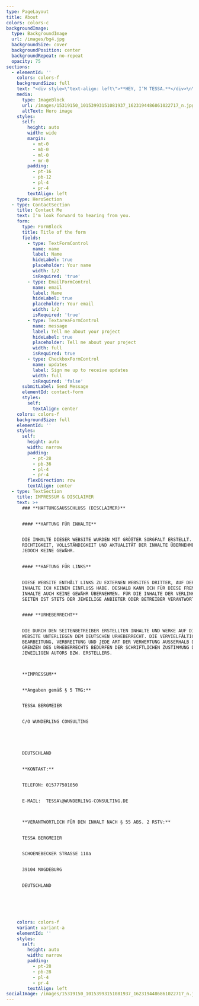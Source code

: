 ```yaml
---
type: PageLayout
title: About
colors: colors-c
backgroundImage:
  type: BackgroundImage
  url: /images/bg4.jpg
  backgroundSize: cover
  backgroundPosition: center
  backgroundRepeat: no-repeat
  opacity: 75
sections:
  - elementId: ''
    colors: colors-f
    backgroundSize: full
    text: "<div style=\"text-align: left\">**HEY, I’M TESSA.**</div>\n\nREALITY STAR, MODEL, AND VEGAN ACTIVIST.\n\nBORN AND RAISED IN THE WORLD, AND THAT’S WHERE I’M BASED.**LEGENDARY EX-GNTM, EX-THIS, EX-THAT—BUT ALWAYS 100% ME.**\n\nWHEN I’M NOT IN FRONT OF THE CAMERA OR FIGHTING FOR ANIMAL RIGHTS,\n\n[I’M PROBABLY ENJOYING A PLANT-BASED FEAST.CHECK OUT MY JOURNEY **@TESSA.BERGMEIER**](https://www.instagram.com/tessa.bergmeier/?hl=de).\U0001F525✨\n"
    media:
      type: ImageBlock
      url: /images/15319150_10153993151081937_1623194486861022717_n.jpg
      altText: Hero image
    styles:
      self:
        height: auto
        width: wide
        margin:
          - mt-0
          - mb-0
          - ml-0
          - mr-0
        padding:
          - pt-16
          - pb-12
          - pl-4
          - pr-4
        textAlign: left
    type: HeroSection
  - type: ContactSection
    title: Contact Me
    text: I'm look forward to hearing from you.
    form:
      type: FormBlock
      title: Title of the form
      fields:
        - type: TextFormControl
          name: name
          label: Name
          hideLabel: true
          placeholder: Your name
          width: 1/2
          isRequired: 'true'
        - type: EmailFormControl
          name: email
          label: Name
          hideLabel: true
          placeholder: Your email
          width: 1/2
          isRequired: 'true'
        - type: TextareaFormControl
          name: message
          label: Tell me about your project
          hideLabel: true
          placeholder: Tell me about your project
          width: full
          isRequired: true
        - type: CheckboxFormControl
          name: updates
          label: Sign me up to receive updates
          width: full
          isRequired: 'false'
      submitLabel: Send Message
      elementId: contact-form
      styles:
        self:
          textAlign: center
    colors: colors-f
    backgroundSize: full
    elementId: ''
    styles:
      self:
        height: auto
        width: narrow
        padding:
          - pt-28
          - pb-36
          - pl-4
          - pr-4
        flexDirection: row
        textAlign: center
  - type: TextSection
    title: IMPRESSUM & DISCLAIMER
    text: >+
      ### **HAFTUNGSAUSSCHLUSS (DISCLAIMER)**


      #### **HAFTUNG FÜR INHALTE**


      DIE INHALTE DIESER WEBSITE WURDEN MIT GRÖßTER SORGFALT ERSTELLT. FÜR DIE
      RICHTIGKEIT, VOLLSTÄNDIGKEIT UND AKTUALITÄT DER INHALTE ÜBERNEHME ICH
      JEDOCH KEINE GEWÄHR.


      #### **HAFTUNG FÜR LINKS**


      DIESE WEBSITE ENTHÄLT LINKS ZU EXTERNEN WEBSITES DRITTER, AUF DEREN
      INHALTE ICH KEINEN EINFLUSS HABE. DESHALB KANN ICH FÜR DIESE FREMDEN
      INHALTE AUCH KEINE GEWÄHR ÜBERNEHMEN. FÜR DIE INHALTE DER VERLINKTEN
      SEITEN IST STETS DER JEWEILIGE ANBIETER ODER BETREIBER VERANTWORTLICH.


      #### **URHEBERRECHT**


      DIE DURCH DEN SEITENBETREIBER ERSTELLTEN INHALTE UND WERKE AUF DIESER
      WEBSITE UNTERLIEGEN DEM DEUTSCHEN URHEBERRECHT. DIE VERVIELFÄLTIGUNG,
      BEARBEITUNG, VERBREITUNG UND JEDE ART DER VERWERTUNG AUSSERHALB DER
      GRENZEN DES URHEBERRECHTS BEDÜRFEN DER SCHRIFTLICHEN ZUSTIMMUNG DES
      JEWEILIGEN AUTORS BZW. ERSTELLERS.



      **IMPRESSUM**


      **Angaben gemäß § 5 TMG:**


      TESSA BERGMEIER


      C/O WUNDERLING CONSULTING





      DEUTSCHLAND


      **KONTAKT:**


      TELEFON: 015777501050


      E-MAIL:  TESSA\@WUNDERLING-CONSULTING.DE



      **VERANTWORTLICH FÜR DEN INHALT NACH § 55 ABS. 2 RSTV:**


      TESSA BERGMEIER


      SCHOENEBECKER STRASSE 110a


      39104 MAGDEBURG


      DEUTSCHLAND






    colors: colors-f
    variant: variant-a
    elementId: ''
    styles:
      self:
        height: auto
        width: narrow
        padding:
          - pt-28
          - pb-28
          - pl-4
          - pr-4
        textAlign: left
socialImage: /images/15319150_10153993151081937_1623194486861022717_n.jpg
---
```


